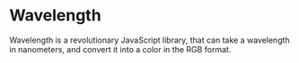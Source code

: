 # Wavelength

Wavelength is a revolutionary JavaScript library, that can take a wavelength in nanometers, and convert it into a color in the RGB format.
